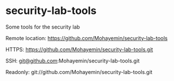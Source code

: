 security-lab-tools
==================

Some tools for the security lab

Remote location:  https://github.com/Mohayemin/security-lab-tools

HTTPS:            https://github.com/Mohayemin/security-lab-tools.git

SSH:              git@github.com:Mohayemin/security-lab-tools.git

Readonly:         git://github.com/Mohayemin/security-lab-tools.git

